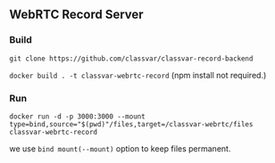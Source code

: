 ## WebRTC Record Server

### Build

`git clone https://github.com/classvar/classvar-record-backend`

`docker build . -t classvar-webrtc-record` (npm install not required.)

### Run

`docker run -d -p 3000:3000 --mount type=bind,source="$(pwd)"/files,target=/classvar-webrtc/files classvar-webrtc-record`

we use `bind mount(--mount)` option to keep files permanent.
